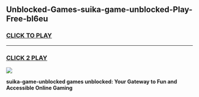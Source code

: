 
## Unblocked-Games-suika-game-unblocked-Play-Free-bl6eu
<h3>
<a href="https://premium76.site?title=suika-game-unblocked&ref=18A1">CLICK TO PLAY</a></h3>
<hr>

<h3>
<a href="https://premium76.site?title=suika-game-unblocked&ref=18A1">CLICK 2 PLAY</a>
  
</h3>

<a href="https://premium76.site?title=suika-game-unblocked&ref=18A1"><img src="https://clearcache.store/games.png"></a>


**suika-game-unblocked games unblocked: Your Gateway to Fun and Accessible Online Gaming**

